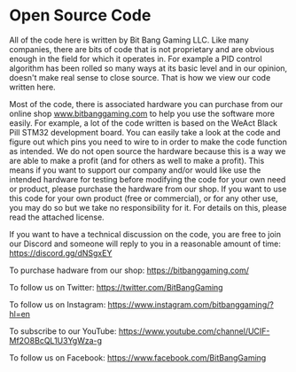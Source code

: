 # Open Source Code
 
All of the code here is written by Bit Bang Gaming LLC. Like many companies, there are bits of code that is not proprietary and are obvious enough in the field for which it operates in. For example a PID control algorithm has been rolled so many ways at its basic level and in our opinion, doesn't make real sense to close source. That is how we view our code written here.

Most of the code, there is associated hardware you can purchase from our online shop www.bitbanggaming.com to help you use the software more easily. For example, a lot of the code written is based on the WeAct Black Pill STM32 development board. You can easily take a look at the code and figure out which pins you need to wire to in order to make the code function as intended. We do not open source the hardware because this is a way we are able to make a profit (and for others as well to make a profit). This means if you want to support our company and/or would like use the intended hardware for testing before modifying the code for your own need or product, please purchase the hardware from our shop. If you want to use this code for your own product (free or commercial), or for any other use, you may do so but we take no responsibility for it. For details on this, please read the attached license.

If you want to have a technical discussion on the code, you are free to join our Discord and someone will reply to you in a reasonable amount of time: https://discord.gg/dNSgxEY

To purchase hadware from our shop: https://bitbanggaming.com/

To follow us on Twitter: https://twitter.com/BitBangGaming

To follow us on Instagram: https://www.instagram.com/bitbanggaming/?hl=en

To subscribe to our YouTube: https://www.youtube.com/channel/UCIF-Mf2O8BcQL1U3YgWza-g

To follow us on Facebook: https://www.facebook.com/BitBangGaming
